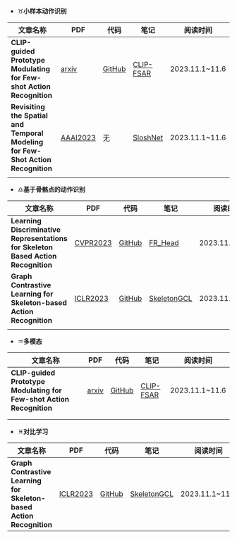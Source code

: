 - :taurus:**小样本动作识别**

| 文章名称                                                     | PDF                                                          | 代码                                                         | 笔记                         | 阅读时间       |
| ------------------------------------------------------------ | ------------------------------------------------------------ | ------------------------------------------------------------ | ---------------------------- | -------------- |
| **CLIP-guided Prototype Modulating for Few-shot Action Recognition** | [arxiv](http://arxiv.org/abs/2303.02982)                     | [GitHub](https://github.com/alibaba-mmai-research/CLIP-FSAR) | [CLIP-FSAR](md/CLIP-FSAR.md) | 2023.11.1~11.6 |
| **Revisiting the Spatial and Temporal Modeling for Few-Shot Action Recognition** | [AAAI2023](https://ojs.aaai.org/index.php/AAAI/article/view/25403) | 无                                                           | [SloshNet](md/SloshNet.md)   | 2023.11.1~11.6 |
|                                                              |                                                              |                                                              |                              |                |

- :libra:**基于骨骼点的动作识别**

| 文章名称                                                     | PDF                                                          | 代码                                               | 笔记                             | 阅读时间       |
| ------------------------------------------------------------ | ------------------------------------------------------------ | -------------------------------------------------- | -------------------------------- | -------------- |
| **Learning Discriminative Representations for Skeleton Based Action Recognition** | [CVPR2023]([openaccess.thecvf.com/content/CVPR2023/papers/Zhou_Learning_Discriminative_Representations_for_Skeleton_Based_Action_Recognition_CVPR_2023_paper.pdf](https://openaccess.thecvf.com/content/CVPR2023/papers/Zhou_Learning_Discriminative_Representations_for_Skeleton_Based_Action_Recognition_CVPR_2023_paper.pdf)) | [GitHub](https://github.com/zhysora/FR-Head)       | [FR_Head](md/FR_Head.md)         | 2023.11.1~11.6 |
| **Graph Contrastive Learning for Skeleton-based Action Recognition** | [ICLR2023](http://arxiv.org/abs/2301.10900)                  | [GitHub](https://github.com/OliverHxh/SkeletonGCL) | [SkeletonGCL](md/SkeletonGCL.md) | 2023.11.1~11.6 |
|                                                              |                                                              |                                                    |                                  |                |

- :aquarius:**多模态**

| 文章名称                                                     | PDF                                      | 代码                                                         | 笔记                         | 阅读时间       |
| ------------------------------------------------------------ | ---------------------------------------- | ------------------------------------------------------------ | ---------------------------- | -------------- |
| **CLIP-guided Prototype Modulating for Few-shot Action Recognition** | [arxiv](http://arxiv.org/abs/2303.02982) | [GitHub](https://github.com/alibaba-mmai-research/CLIP-FSAR) | [CLIP-FSAR](md/CLIP-FSAR.md) | 2023.11.1~11.6 |
|                                                              |                                          |                                                              |                              |                |
|                                                              |                                          |                                                              |                              |                |

- :pisces:**对比学习**

| 文章名称                                                     | PDF                                         | 代码                                               | 笔记                             | 阅读时间       |
| ------------------------------------------------------------ | ------------------------------------------- | -------------------------------------------------- | -------------------------------- | -------------- |
| **Graph Contrastive Learning for Skeleton-based Action Recognition** | [ICLR2023](http://arxiv.org/abs/2301.10900) | [GitHub](https://github.com/OliverHxh/SkeletonGCL) | [SkeletonGCL](md/SkeletonGCL.md) | 2023.11.1~11.6 |

